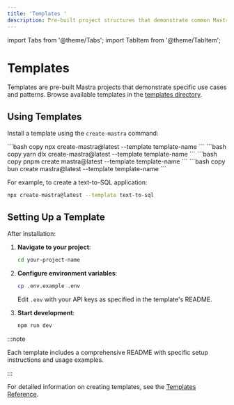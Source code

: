 ```yaml
---
title: 'Templates '
description: Pre-built project structures that demonstrate common Mastra use cases and patterns
---
```


import Tabs from '@theme/Tabs';
import TabItem from '@theme/TabItem';

# Templates

Templates are pre-built Mastra projects that demonstrate specific use cases and patterns. Browse available templates in the [templates directory](https://mastra.ai/templates).

## Using Templates

Install a template using the `create-mastra` command:

<Tabs groupId="package-manager">
  <TabItem value="npx" label="npx" default>
    ```bash copy
    npx create-mastra@latest --template template-name
    ```
  </TabItem>
  <TabItem value="yarn" label="yarn">
    ```bash copy
    yarn dlx create-mastra@latest --template template-name
    ```
  </TabItem>
  <TabItem value="pnpm" label="pnpm">
    ```bash copy
    pnpm create mastra@latest --template template-name
    ```
  </TabItem>
  <TabItem value="bun" label="bun">
    ```bash copy
    bun create mastra@latest --template template-name
    ```
  </TabItem>
</Tabs>

For example, to create a text-to-SQL application:

```bash copy
npx create-mastra@latest --template text-to-sql
```

## Setting Up a Template

After installation:

1. **Navigate to your project**:

   ```bash copy
   cd your-project-name
   ```

2. **Configure environment variables**:

   ```bash copy
   cp .env.example .env
   ```

   Edit `.env` with your API keys as specified in the template's README.

3. **Start development**:
   ```bash copy
   npm run dev
   ```

:::note

Each template includes a comprehensive README with specific setup instructions and usage examples.

:::

For detailed information on creating templates, see the [Templates Reference](/reference/templates).
